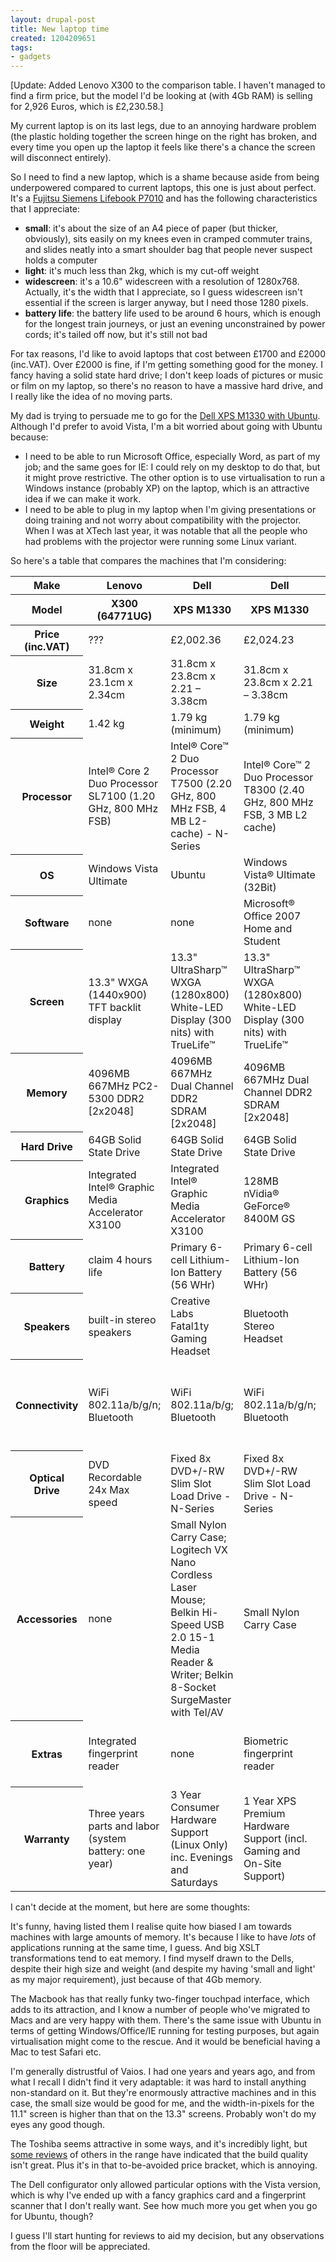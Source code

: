 ```yaml
---
layout: drupal-post
title: New laptop time
created: 1204209651
tags:
- gadgets
---
```

[Update: Added Lenovo X300 to the comparison table. I haven't managed to find a firm price, but the model I'd be looking at (with 4Gb RAM) is selling for 2,926 Euros, which is £2,230.58.]

My current laptop is on its last legs, due to an annoying hardware problem (the plastic holding together the screen hinge on the right has broken, and every time you open up the laptop it feels like there's a chance the screen will disconnect entirely).

So I need to find a new laptop, which is a shame because aside from being underpowered compared to current laptops, this one is just about perfect. It's a [Fujitsu Siemens Lifebook P7010][1] and has the following characteristics that I appreciate:

  * **small**: it's about the size of an A4 piece of paper (but thicker, obviously), sits easily on my knees even in cramped commuter trains, and slides neatly into a smart shoulder bag that people never suspect holds a computer
  * **light**: it's much less than 2kg, which is my cut-off weight
  * **widescreen**: it's a 10.6" widescreen with a resolution of 1280x768. Actually, it's the width that I appreciate, so I guess widescreen isn't essential if the screen is larger anyway, but I need those 1280 pixels.
  * **battery life**: the battery life used to be around 6 hours, which is enough for the longest train journeys, or just an evening unconstrained by power cords; it's tailed off now, but it's still not bad

[1]: http://www.fujitsu-siemens.co.uk/rl/servicesupport/techsupport/lifebook/PSeries/P7010.htm

<!--break-->

For tax reasons, I'd like to avoid laptops that cost between £1700 and £2000 (inc.VAT). Over £2000 is fine, if I'm getting something good for the money. I fancy having a solid state hard drive; I don't keep loads of pictures or music or film on my laptop, so there's no reason to have a massive hard drive, and I really like the idea of no moving parts.

My dad is trying to persuade me to go for the [Dell XPS M1330 with Ubuntu][2]. Although I'd prefer to avoid Vista, I'm a bit worried about going with Ubuntu because:

  * I need to be able to run Microsoft Office, especially Word, as part of my job; and the same goes for IE: I could rely on my desktop to do that, but it might prove restrictive. The other option is to use virtualisation to run a Windows instance (probably XP) on the laptop, which is an attractive idea if we can make it work.
  * I need to be able to plug in my laptop when I'm giving presentations or doing training and not worry about compatibility with the projector. When I was at XTech last year, it was notable that all the people who had problems with the projector were running some Linux variant.

[2]: http://www1.euro.dell.com/content/products/productdetails.aspx/xpsnb_m1330_ubuntu?c=uk&cs=ukdhs1&l=en&s=dhs

So here's a table that compares the machines that I'm considering:

<table>
<thead>
<tr>
  <th>Make</th>
  <th>Lenovo</th>
  <th>Dell</th>
  <th>Dell</th>
  <th>Apple</th>
  <th>Sony</th>
  <th>Toshiba</th>
</tr>
<tr>
  <th>Model</th>
  <th>X300 (64771UG)</th>
  <th>XPS M1330</th>
  <th>XPS M1330</th>
  <th>Macbook Air</th>
  <th>Vaio VGN TZ32VN/X</th>
  <th>Portégé R500-126</th>
</tr>
</thead>
<tbody>
<tr>
  <th>Price (inc.VAT)</th>
  <td>???</td>
  <td>£2,002.36</td>
  <td>£2,024.23</td>
  <td>£2,028.00</td>
  <td>£2,099.00</td>
  <td>£1,761.32</td>
</tr>
<tr>
  <th>Size</th>
  <td>31.8cm x 23.1cm x 2.34cm</td>
  <td>31.8cm x 23.8cm x 2.21 – 3.38cm</td>
  <td>31.8cm x 23.8cm x 2.21 – 3.38cm</td>
  <td>32.5cm x 22.7cm x 0.4 - 1.94cm</td>
  <td>27.7cm x 19.8cm x 2.9cm</td>
  <td>28.3cm x 21.6cm x 1.95-2.55cm</td>
</tr>
<tr>
  <th>Weight</th>
  <td>1.42 kg</td>
  <td>1.79 kg (minimum)</td>
  <td>1.79 kg (minimum)</td>
  <td>1.36 kg</td>
  <td>1.24 kg</td>
  <td>0.78 kg (minimum)</td>
</tr>
<tr>
  <th>Processor</th>
  <td>Intel® Core 2 Duo Processor SL7100 (1.20 GHz, 800 MHz FSB)</td>
  <td>Intel® Core™ 2 Duo Processor T7500 (2.20 GHz, 800 MHz FSB, 4 MB L2-cache) - N-Series</td>
  <td>Intel® Core™ 2 Duo Processor T8300 (2.40 GHz, 800 MHz FSB, 3 MB L2 cache)</td>
  <td>Intel® Core™ 2 Duo Processor (1.80 GHz, 800 MHz FSB, 4 MB L2 cache)</td>
  <td>Intel® Core™ 2 Duo Mobile Processor U7700 (1.33 GHz, 533 MHz FSB)</td>
  <td>Intel® Core™2 Duo Processor Ultra Low Voltage U7700 (1.33 GHz, 533 MHz FSB, 2MB L2 cache)</td>
</tr>
<tr>
  <th>OS</th>
  <td>Windows Vista Ultimate</td>
  <td>Ubuntu</td>
  <td>Windows Vista® Ultimate (32Bit)</td>
  <td>Mac OS X v10.5 Leopard</td>
  <td>Windows® Vista® Business</td>
  <td>Windows® Vista® Business</td>
</tr>
<tr>
  <th>Software</th>
  <td>none</td>
  <td>none</td>
  <td>Microsoft® Office 2007 Home and Student</td>
  <td>Apple bundle</td>
  <td>none</td>
  <td>none</td>
</tr>
<tr>
  <th>Screen</th>
  <td>13.3" WXGA (1440x900) TFT backlit display</td>
  <td>13.3" UltraSharp™ WXGA (1280x800) White-LED Display (300 nits) with TrueLife™</td>
  <td>13.3" UltraSharp™ WXGA (1280x800) White-LED Display (300 nits) with TrueLife™</td>
  <td>13.3" widescreen (1280x800) TFT LED backlit display</td>
  <td>11.1" WXGA (1366x768) X-black LCD with LED technology</td>
  <td>12.1" WXGA (1280x800) Transflective TFT High Brightness display with LED backlight</td>
</tr>
<tr>
  <th>Memory</th>
  <td>4096MB 667MHz PC2-5300 DDR2 [2x2048]</td>
  <td>4096MB 667MHz Dual Channel DDR2 SDRAM [2x2048]</td>
  <td>4096MB 667MHz Dual Channel DDR2 SDRAM [2x2048]</td>
  <td>2048MB 667MHz DDR2 SDRAM</td>
  <td>2048MB 533MHz DDR2 SDRAM</td>
  <td>2048MB 667MHz DDR2 SDRAM</td>
</tr>
<tr>
  <th>Hard Drive</th>
  <td>64GB Solid State Drive</td>
  <td>64GB Solid State Drive</td>
  <td>64GB Solid State Drive</td>
  <td>64GB Solid State Drive</td>
  <td>64GB Solid State Drive</td>
  <td>64GB Solid State Drive</td>
</tr>
<tr>
  <th>Graphics</th>
  <td>Integrated Intel® Graphic Media Accelerator X3100</td>
  <td>Integrated Intel® Graphic Media Accelerator X3100</td>
  <td>128MB nVidia® GeForce® 8400M GS</td>
  <td>Integrated Intel® Graphic Media Accelerator X3100</td>
  <td>Intel® Graphic Media Accelerator 950</td>
  <td>Intel® Graphic Media Accelerator 950</td>
</tr>
<tr>
  <th>Battery</th>
  <td>claim 4 hours life</td>
  <td>Primary 6-cell Lithium-Ion Battery (56 WHr)</td>
  <td>Primary 6-cell Lithium-Ion Battery (56 WHr)</td>
  <td>37-watt-hour lithium-polymer battery</td>
  <td>claim up to 7 hours</td>
  <td>lithium-ion; no lifespan specified</td>
</tr>
<tr>
  <th>Speakers</th>
  <td>built-in stereo speakers</td>
  <td>Creative Labs Fatal1ty Gaming Headset</td>
  <td>Bluetooth Stereo Headset</td>
  <td>built-in</td>
  <td>built-in</td>
  <td>built-in</td>
</tr>
<tr>
  <th>Connectivity</th>
  <td>WiFi 802.11a/b/g/n; Bluetooth</td>
  <td>WiFi 802.11a/b/g; Bluetooth</td>
  <td>WiFi 802.11a/b/g/n; Bluetooth</td>
  <td>AirPort Extreme Wi-Fi 802.11a/b/g/n; Bluetooth</td>
  <td>WiFi 802.11a/b/g/n; Bluetooth; Integrated 3G Mobile Broadband technology</td>
  <td>WiFi 802.11a/b/g/n; Bluetooth</td>
</tr>
<tr>
  <th>Optical Drive</th>
  <td>DVD Recordable 24x Max speed</td>
  <td>Fixed 8x DVD+/-RW Slim Slot Load Drive - N-Series</td>
  <td>Fixed 8x DVD+/-RW Slim Slot Load Drive - N-Series</td>
  <td>none</td>
  <td>DVD±RW/±R DL/RAM drive</td>
  <td>none</td>
</tr>
<tr>
  <th>Accessories</th>
  <td>none</td>
  <td>Small Nylon Carry Case; Logitech VX Nano Cordless Laser Mouse; Belkin Hi-Speed USB 2.0 15-1 Media Reader & Writer; Belkin 8-Socket SurgeMaster with Tel/AV</td>
  <td>Small Nylon Carry Case</td>
  <td>none</td>
  <td>none</td>
  <td>none</td>
</tr>
<tr>
  <th>Extras</th>
  <td>Integrated fingerprint reader</td>
  <td>none</td>
  <td>Biometric fingerprint reader</td>
  <td>none</td>
  <td>Finger print recognition; Built-in "Motion Eye" Digital Camera</td>
  <td>none</td>
</tr>
<tr>
  <th>Warranty</th>
  <td>Three years parts and labor (system battery: one year)</td>
  <td>3 Year Consumer Hardware Support (Linux Only) inc. Evenings and Saturdays</td>
  <td>1 Year XPS Premium Hardware Support (incl. Gaming and On-Site Support)</td>
  <td>one-year warranty</td>
  <td>one-year warranty</td>
  <td>3-year international warranty</td>
</tr>
</tbody>
</table>

I can't decide at the moment, but here are some thoughts:

It's funny, having listed them I realise quite how biased I am towards machines with large amounts of memory. It's because I like to have *lots* of applications running at the same time, I guess. And big XSLT transformations tend to eat memory. I find myself drawn to the Dells, despite their high size and weight (and despite my having 'small and light' as my major requirement), just because of that 4Gb memory.

The Macbook has that really funky two-finger touchpad interface, which adds to its attraction, and I know a number of people who've migrated to Macs and are very happy with them. There's the same issue with Ubuntu in terms of getting Windows/Office/IE running for testing purposes, but again virtualisation might come to the rescue. And it would be beneficial having a Mac to test Safari etc.

I'm generally distrustful of Vaios. I had one years and years ago, and from what I recall I didn't find it very adaptable: it was hard to install anything non-standard on it. But they're enormously attractive machines and in this case, the small size would be good for me, and the width-in-pixels for the 11.1" screen is higher than that on the 13.3" screens. Probably won't do my eyes any good though.

The Toshiba seems attractive in some ways, and it's incredibly light, but [some reviews][4] of others in the range have indicated that the build quality isn't great. Plus it's in that to-be-avoided price bracket, which is annoying.

[4]: http://www.trustedreviews.com/notebooks/review/2007/09/29/Toshiba-Port-g-R500-10U-Ultra-Portable-Notebook/p1 "Trusted Reviews: Toshiba Portege R500-10U"

The Dell configurator only allowed particular options with the Vista version, which is why I've ended up with a fancy graphics card and a fingerprint scanner that I don't really want. See how much more you get when you go for Ubuntu, though?

I guess I'll start hunting for reviews to aid my decision, but any observations from the floor will be appreciated.
